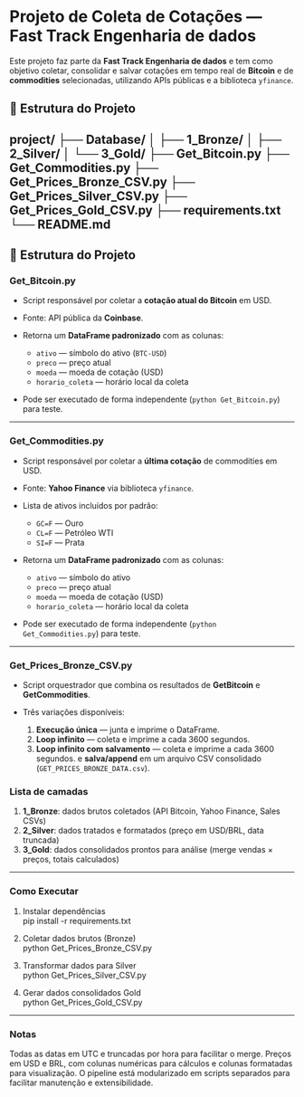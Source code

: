 # Projeto de Coleta de Cotações — Fast Track Engenharia de dados

Este projeto faz parte da **Fast Track Engenharia de dados** e tem como objetivo coletar, consolidar e salvar cotações em tempo real de **Bitcoin** e de **commodities** selecionadas, utilizando APIs públicas e a biblioteca `yfinance`.

## 📂 Estrutura do Projeto
project/
├── Database/
│ ├── 1_Bronze/
│ ├── 2_Silver/
│ └── 3_Gold/
├── Get_Bitcoin.py
├── Get_Commodities.py
├── Get_Prices_Bronze_CSV.py
├── Get_Prices_Silver_CSV.py
├── Get_Prices_Gold_CSV.py
├── requirements.txt
└── README.md
---

## 📂 Estrutura do Projeto

### **Get_Bitcoin.py**

* Script responsável por coletar a **cotação atual do Bitcoin** em USD.
* Fonte: API pública da **Coinbase**.
* Retorna um **DataFrame padronizado** com as colunas:

  * `ativo` — símbolo do ativo (`BTC-USD`)
  * `preco` — preço atual
  * `moeda` — moeda de cotação (USD)
  * `horario_coleta` — horário local da coleta
* Pode ser executado de forma independente (`python Get_Bitcoin.py`) para teste.

---

### **Get_Commodities.py**

* Script responsável por coletar a **última cotação** de commodities em USD.
* Fonte: **Yahoo Finance** via biblioteca `yfinance`.
* Lista de ativos incluídos por padrão:

  * `GC=F` — Ouro
  * `CL=F` — Petróleo WTI
  * `SI=F` — Prata

* Retorna um **DataFrame padronizado** com as colunas:

  * `ativo` — símbolo do ativo
  * `preco` — preço atual
  * `moeda` — moeda de cotação (USD)
  * `horario_coleta` — horário local da coleta
* Pode ser executado de forma independente (`python Get_Commodities.py`) para teste.

---

### **Get_Prices_Bronze_CSV.py**

* Script orquestrador que combina os resultados de **GetBitcoin** e **GetCommodities**.
* Três variações disponíveis:

  1. **Execução única** — junta e imprime o DataFrame.
  2. **Loop infinito** — coleta e imprime a cada 3600 segundos.
  3. **Loop infinito com salvamento** — coleta e imprime a cada 3600 segundos. e **salva/append** em um arquivo CSV consolidado (`GET_PRICES_BRONZE_DATA.csv`).

### **Lista de camadas** 

  1. **1_Bronze**: dados brutos coletados (API Bitcoin, Yahoo Finance, Sales CSVs)
  2. **2_Silver**: dados tratados e formatados (preço em USD/BRL, data truncada)
  3. **3_Gold**: dados consolidados prontos para análise (merge vendas × preços, totais calculados)


---

### Como Executar

1. Instalar dependências\
pip install -r requirements.txt

2. Coletar dados brutos (Bronze)\
python Get_Prices_Bronze_CSV.py

3. Transformar dados para Silver\
python Get_Prices_Silver_CSV.py

4. Gerar dados consolidados Gold\
python Get_Prices_Gold_CSV.py

---

### **Notas** 

Todas as datas em UTC e truncadas por hora para facilitar o merge.
Preços em USD e BRL, com colunas numéricas para cálculos e colunas formatadas para visualização.
O pipeline está modularizado em scripts separados para facilitar manutenção e extensibilidade.